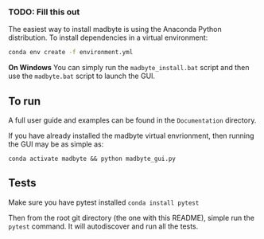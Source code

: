 ### TODO: Fill this out

The easiest way to install madbyte is using the Anaconda Python distribution. To install dependencies in a virtual environment:

```bash
conda env create -f environment.yml
```

**On Windows** You can simply run the `madbyte_install.bat` script and then use the `madbyte.bat` script to launch the GUI.

## To run

A full user guide and examples can be found in the `Documentation` directory.

If you have already installed the madbyte virtual envrionment, then running the GUI may be as simple as:

`conda activate madbyte && python madbyte_gui.py`

## Tests

Make sure you have pytest installed `conda install pytest`

Then from the root git directory (the one with this README), simple run the `pytest` command. It will autodiscover and run all the tests.
